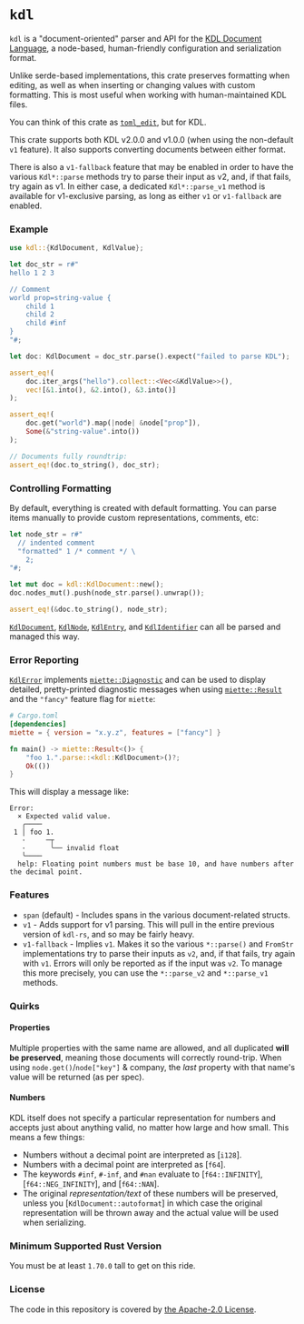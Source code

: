 # `kdl`

`kdl` is a "document-oriented" parser and API for the [KDL Document
Language](https://kdl.dev), a node-based, human-friendly configuration and
serialization format.

Unlike serde-based implementations, this crate preserves formatting when
editing, as well as when inserting or changing values with custom
formatting. This is most useful when working with human-maintained KDL
files.

You can think of this crate as
[`toml_edit`](https://crates.io/crates/toml_edit), but for KDL.

This crate supports both KDL v2.0.0 and v1.0.0 (when using the non-default
`v1` feature). It also supports converting documents between either format.

There is also a `v1-fallback` feature that may be enabled in order to have
the various `Kdl*::parse` methods try to parse their input as v2, and, if
that fails, try again as v1. In either case, a dedicated `Kdl*::parse_v1`
method is available for v1-exclusive parsing, as long as either `v1` or
`v1-fallback` are enabled.

### Example

```rust
use kdl::{KdlDocument, KdlValue};

let doc_str = r#"
hello 1 2 3

// Comment
world prop=string-value {
    child 1
    child 2
    child #inf
}
"#;

let doc: KdlDocument = doc_str.parse().expect("failed to parse KDL");

assert_eq!(
    doc.iter_args("hello").collect::<Vec<&KdlValue>>(),
    vec![&1.into(), &2.into(), &3.into()]
);

assert_eq!(
    doc.get("world").map(|node| &node["prop"]),
    Some(&"string-value".into())
);

// Documents fully roundtrip:
assert_eq!(doc.to_string(), doc_str);
```

### Controlling Formatting

By default, everything is created with default formatting. You can parse
items manually to provide custom representations, comments, etc:

```rust
let node_str = r#"
  // indented comment
  "formatted" 1 /* comment */ \
    2;
"#;

let mut doc = kdl::KdlDocument::new();
doc.nodes_mut().push(node_str.parse().unwrap());

assert_eq!(&doc.to_string(), node_str);
```

[`KdlDocument`], [`KdlNode`], [`KdlEntry`], and [`KdlIdentifier`] can all
be parsed and managed this way.

### Error Reporting

[`KdlError`] implements [`miette::Diagnostic`] and can be used to display
detailed, pretty-printed diagnostic messages when using [`miette::Result`]
and the `"fancy"` feature flag for `miette`:

```toml
# Cargo.toml
[dependencies]
miette = { version = "x.y.z", features = ["fancy"] }
```

```rust
fn main() -> miette::Result<()> {
    "foo 1.".parse::<kdl::KdlDocument>()?;
    Ok(())
}
```

This will display a message like:
```
Error:
  × Expected valid value.
   ╭────
 1 │ foo 1.
   ·     ─┬
   ·      ╰── invalid float
   ╰────
  help: Floating point numbers must be base 10, and have numbers after the decimal point.
```

### Features

* `span` (default) - Includes spans in the various document-related structs.
* `v1` - Adds support for v1 parsing. This will pull in the entire previous
    version of `kdl-rs`, and so may be fairly heavy.
* `v1-fallback` - Implies `v1`. Makes it so the various `*::parse()` and
    `FromStr` implementations try to parse their inputs as `v2`, and, if that
    fails, try again with `v1`. Errors will only be reported as if the input was
    `v2`. To manage this more precisely, you can use the `*::parse_v2` and
    `*::parse_v1` methods.

### Quirks

#### Properties

Multiple properties with the same name are allowed, and all duplicated
**will be preserved**, meaning those documents will correctly round-trip.
When using `node.get()`/`node["key"]` & company, the _last_ property with
that name's value will be returned (as per spec).

#### Numbers

KDL itself does not specify a particular representation for numbers and
accepts just about anything valid, no matter how large and how small. This
means a few things:

* Numbers without a decimal point are interpreted as [`i128`].
* Numbers with a decimal point are interpreted as [`f64`].
* The keywords `#inf`, `#-inf`, and `#nan` evaluate to [`f64::INFINITY`],
  [`f64::NEG_INFINITY`], and [`f64::NAN`].
* The original _representation/text_ of these numbers will be preserved,
  unless you [`KdlDocument::autoformat`] in which case the original
  representation will be thrown away and the actual value will be used when
  serializing.

### Minimum Supported Rust Version

You must be at least `1.70.0` tall to get on this ride.

### License

The code in this repository is covered by [the Apache-2.0
License](LICENSE).

[`KdlDocument`]: https://docs.rs/kdl/latest/kdl/struct.KdlDocument.html
[`KdlNode`]: https://docs.rs/kdl/latest/kdl/struct.KdlNode.html
[`KdlEntry`]: https://docs.rs/kdl/latest/kdl/struct.KdlEntry.html
[`KdlIdentifier`]: https://docs.rs/kdl/latest/kdl/struct.KdlIdentifier.html
[`KdlError`]: https://docs.rs/kdl/latest/kdl/struct.KdlError.html
[`miette::Diagnostic`]: https://docs.rs/miette/latest/miette/trait.Diagnostic.html
[`miette::Result`]: https://docs.rs/miette/latest/miette/type.Result.html
